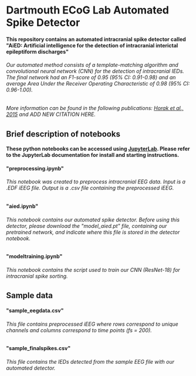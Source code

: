 # Dartmouth ECoG Lab Automated Spike Detector

#### This repository contains an automated intracranial spike detector called "AiED: Artificial intelligence for the detection of intracranial interictal epileptiform discharges"


###### Our automated method consists of a template-matching algorithm and convolutional neural network (CNN) for the detection of intracranial IEDs. The final network had an F1-score of 0.95 (95% CI: 0.91-0.98) and an average Area Under the Receiver Operating Characteristic of 0.98 (95% CI: 0.96-1.00). 
###### More information can be found in the following publications: [Horak et al., 2015](https://www.spiedigitallibrary.org/conference-proceedings-of-spie/9600/96000N/Implementation-and-evaluation-of-an-interictal-spike-detector/10.1117/12.2189248.full?SSO=1) and ADD NEW CITATION HERE.


## Brief description of notebooks
#### These python notebooks can be accessed using [JupyterLab](https://jupyterlab.readthedocs.io/en/stable/#). Please refer to the JupyterLab documentation for install and starting instructions. 

#### "preprocessing.ipynb"
###### This notebook was created to preprocess intracranial EEG data. Input is a .EDF iEEG file. Output is a .csv file containing the preprocessed iEEG.
#### "aied.ipynb" 
###### This notebook contains our automated spike detector. Before using this detector, please download the "model_aied.pt" file, containing our pretrained network, and indicate where this file is stored in the detector notebook.
#### "modeltraining.ipynb"
###### This notebook contains the script used to train our CNN (ResNet-18) for intracranial spike sorting. 

## Sample data
#### "sample_eegdata.csv" 
###### This file contains preprocessed iEEG where rows correspond to unique channels and columns correspond to time points (fs = 200). 
#### "sample_finalspikes.csv"
###### This file contains the IEDs detected from the sample EEG file with our automated detector. 

